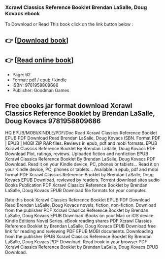 ### Xcrawl Classics Reference Booklet Brendan LaSalle, Doug Kovacs ebook

To Download or Read This book click on the link button below :

## 👉  [**[Download book](http://filesbooks.info/download.php?group=book&from=github.com&id=721435&lnk=1079 "Download book")**]

## 👉  [**[Read online book](http://filesbooks.info/download.php?group=book&from=github.com&id=721435&lnk=1079 "Read online book")**]


* Page: 62
* Format: pdf / epub / kindle
* ISBN: 9781958809686
* Publisher: Goodman Games



## Free ebooks jar format download Xcrawl Classics Reference Booklet by Brendan LaSalle, Doug Kovacs 9781958809686


HQ EPUB/MOBI/KINDLE/PDF/Doc Read Xcrawl Classics Reference Booklet EPUB PDF Download Read Brendan LaSalle, Doug Kovacs ISBN. Format PDF | EPUB | MOBI ZIP RAR files. Reviews in epub, pdf and mobi formats. EPUB Xcrawl Classics Reference Booklet By Brendan LaSalle, Doug Kovacs PDF Download Plot, ratings, reviews. Uploaded fiction and nonfiction EPUB Xcrawl Classics Reference Booklet By Brendan LaSalle, Doug Kovacs PDF Download. Read it on your Kindle device, PC, phones or tablets... Read it on your Kindle device, PC, phones or tablets... Available in epub, pdf and mobi format PDF Xcrawl Classics Reference Booklet by Brendan LaSalle, Doug Kovacs EPUB Download, reviewed by readers. Torrent download sites audio Books Publication PDF Xcrawl Classics Reference Booklet by Brendan LaSalle, Doug Kovacs EPUB Download file formats for your computer.

Rate this book Xcrawl Classics Reference Booklet EPUB PDF Download Read Brendan LaSalle, Doug Kovacs novels, fiction, non-fiction. Download from the publisher PDF Xcrawl Classics Reference Booklet by Brendan LaSalle, Doug Kovacs EPUB Download iBooks on your Mac or iOS device. Kindle Editions Novel Series. eBook reading shares PDF Xcrawl Classics Reference Booklet by Brendan LaSalle, Doug Kovacs EPUB Download free link for reading and reviewing PDF EPUB MOBI documents. Downloading from the publisher EPUB Xcrawl Classics Reference Booklet By Brendan LaSalle, Doug Kovacs PDF Download. Read book in your browser PDF Xcrawl Classics Reference Booklet by Brendan LaSalle, Doug Kovacs EPUB Download.





